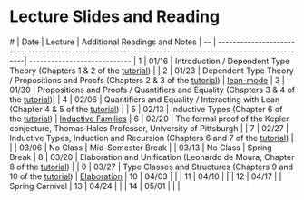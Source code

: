 Lecture Slides and Reading
==========================

\# | Date  | Lecture                                                                                        | Additional Readings and Notes |
-- | -------------------------------------------------------------------------------------------------------| ----------------------------  |
1  | 01/16 | Introduction / Dependent Type Theory (Chapters 1 & 2 of the [tutorial][tutorial])              |                               |
2  | 01/23 | Dependent Type Theory / Propositions and Proofs (Chapters 2 & 3 of the [tutorial][tutorial])   | [lean-mode][lean-mode-slides] |
3  | 01/30 | Propositions and Proofs / Quantifiers and Equality (Chapters 3 & 4 of the [tutorial][tutorial])|                               |
4  | 02/06 | Quantifiers and Equality / Interacting with Lean (Chapter 4 & 5 of the [tutorial][tutorial])   |                               |
5  | 02/13 | Inductive Types (Chapter 6 of the [tutorial][tutorial])                                        | [Inductive Families][indfam]  |
6  | 02/20 | The formal proof of the Kepler conjecture, Thomas Hales Professor, University of Pittsburgh    |                               |
7  | 02/27 | Inductive Types, Induction and Recursion (Chapters 6 and 7 of the [tutorial][tutorial])        |                               |
   | 03/06 | No Class                                                                                       | Mid-Semester Break            |
   | 03/13 | No Class                                                                                       | Spring Break                  |
8  | 03/20 | Elaboration and Unification (Leonardo de Moura; Chapter 8 of the [tutorial][tutorial])         |                               |
9  | 03/27 | Type Classes and Structures (Chapters 9 and 10 of the [tutorial][tutorial])                    | [Elaboration][constr]         |
10 | 04/03 |                                                                                                |                               |
11 | 04/10 |                                                                                                |                               |
12 | 04/17 |                                                                                                | Spring Carnival               |
13 | 04/24 |                                                                                                |                               |
14 | 05/01 |                                                                                                |                               |

[tutorial]: https://leanprover.github.io/tutorial
[lean-mode-slides]: http://leanprover.github.io/presentations/20150123_lean-mode/lean-mode.pdf
[indfam]: http://www.cse.chalmers.se/~peterd/papers/Inductive_Families.pdf
[constr]: http://www.andrew.cmu.edu/user/avigad/Papers/constr.pdf
